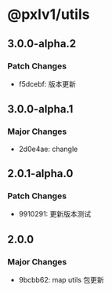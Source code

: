 # @pxlv1/utils

## 3.0.0-alpha.2

### Patch Changes

- f5dcebf: 版本更新

## 3.0.0-alpha.1

### Major Changes

- 2d0e4ae: changle

## 2.0.1-alpha.0

### Patch Changes

- 9910291: 更新版本测试

## 2.0.0

### Major Changes

- 9bcbb62: map utils 包更新
